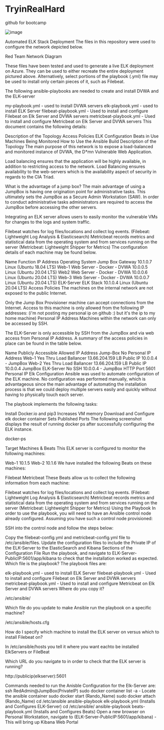 # TryinRealHard
github for bootcamp

![image](https://user-images.githubusercontent.com/94760891/160298058-c5239688-d5c3-4106-9e98-7fd5f259d474.png)

Automated ELK Stack Deployment
The files in this repository were used to configure the network depicted below.

Red Team Network Diagram

These files have been tested and used to generate a live ELK deployment on Azure. They can be used to either recreate the entire deployment pictured above. Alternatively, select portions of the playbook (.yml) file may be used to install only certain pieces of it, such as Filebeat.

The following ansible-playbooks are needed to create and install DVWA and the ELK-server

my-playbook.yml - used to install DVWA servers
elk-playbook.yml - used to install ELK Server
filebeat-playbook.yml - Used to install and configure Filebeat on Elk Server and DVWA servers
metricbeat-playbook.yml - Used to install and configure Metricbeat on Elk Server and DVWA servers
This document contains the following details:

Description of the Topology
Access Policies
ELK Configuration
Beats in Use
Machines Being Monitored
How to Use the Ansible Build
Description of the Topology
The main purpose of this network is to expose a load-balanced and monitored instance of DVWA, the D*mn Vulnerable Web Application.

Load balancing ensures that the application will be highly available, in addition to restricting access to the network. Load Balancing ensures availability to the web-servers which is the availability aspect of security in regards to the CIA Triad.

What is the advantage of a jump box? The main advantage of using a JumpBox is having one origination point for administrative tasks. This ultimately sets the JumpBox as a Secure Admin Workstation (SAW). In order to conduct administrative tasks administrators are required to access the JumpBox before accessing the other servers.

Integrating an ELK server allows users to easily monitor the vulnerable VMs for changes to the logs and system traffic.

Filebeat watches for log files/locations and collect log events. (Filebeat: Lightweight Log Analysis & Elasticsearch)
Metricbeat records metrics and statistical data from the operating system and from services running on the server (Metricbeat: Lightweight Shipper for Metrics)
The configuration details of each machine may be found below.

Name	Function	IP Address	Operating System
Jump Box	Gateway	10.1.0.7	Linux (Ubuntu 18.04 LTS)
Web-1	Web Server - Docker - DVWA	10.0.0.5	Linux (Ubuntu 20.04 LTS)
Web2	Web Server - Docker - DVWA	10.0.0.6	Linux (Ubuntu 20.04 LTS)
Web-3   Web Server - Docker - DVWA	10.0.0.7	Linux (Ubuntu 20.04 LTS)
ELK-Server	ELK Stack	10.1.0.4	Linux (Ubuntu 20.04 LTS)
Access Policies
The machines on the internal network are not exposed to the public Internet.

Only the Jump Box Provisioner machine can accept connections from the Internet. Access to this machine is only allowed from the following IP addresses:
(i'm not posting my personal ip on github :) but it's the ip to my home machine)
Personal IP Address
Machines within the network can only be accessed by SSH.

The ELK-Server is only accessible by SSH from the JumpBox and via web access from Personal IP Address.
A summary of the access policies in place can be found in the table below.

Name	Publicly Accessible	Allowed IP Address
Jump-Box	No	Personal IP Address
Web-1	Yes Thru Load Ballancer	13.66.204.159 LB Public IP 10.0.0.4 - JumpBox
Web-2	Yes Thru Load Ballancer	13.66.204.159 LB Public IP 10.0.0.4 JumpBox
ELK-Server	No	SSH 10.0.0.4 - JumpBox HTTP Port 5601 Personal IP
Elk Configuration
Ansible was used to automate configuration of the ELK machine. No configuration was performed manually, which is advantageous since the 
main advantage of automating the installation process is that we could deploy multiple servers easily and quickly without having to physically touch each server.

The playbook implements the following tasks:

Install Docker.io and pip3
Increases VM memory
Download and Configure elk docker container
Sets Published Ports
The following screenshot displays the result of running docker ps after successfully configuring the ELK instance.

docker-ps

Target Machines & Beats
This ELK server is configured to monitor the following machines:

Web-1 10.1.5
Web-2 10.1.6
We have installed the following Beats on these machines:

Filebeat
Metricbeat
These Beats allow us to collect the following information from each machine:

Filebeat watches for log files/locations and collect log events. (Filebeat: Lightweight Log Analysis & Elasticsearch)
Metricbeat records metrics and statistical data from the operating system and from services running on the server (Metricbeat: Lightweight Shipper for Metrics)
Using the Playbook
In order to use the playbook, you will need to have an Ansible control node already configured. Assuming you have such a control node provisioned:

SSH into the control node and follow the steps below:

Copy the filebeat-config.yml and metricbeat-config.yml file to /etc/ansible/files.
Update the configuration files to include the Private IP of the ELK-Server to the ElasticSearch and Kibana Sections of the Configuration File
Run the playbook, and navigate to ELK-Server-PublicIP:5601/app/kibana to check that the installation worked as expected.
Which file is the playbook? The playbook files are:

elk-playbook.yml - used to install ELK Server
filebeat-playbook.yml - Used to install and configure Filebeat on Elk Server and DVWA servers
metricbeat-playbook.yml - Used to install and configure Metricbeat on Elk Server and DVWA servers
Where do you copy it?

/etc/ansible/

Which file do you update to make Ansible run the playbook on a specific machine?

/etc/ansible/hosts.cfg

How do I specify which machine to install the ELK server on versus which to install Filebeat on?

In /etc/ansible/hosts you tell it where you want eachto be installed ElkServers or FileBeat

Which URL do you navigate to in order to check that the ELK server is running?

http://publicip(elkserver):5601

Commands needed to run the Anisble Configuration for the Elk-Server are:
ssh RedAdmin@JumpBox(PrivateIP)
sudo docker container list -a - Locate the ansible container
sudo docker start (Rando_Name)
sudo docker attach (Rando_Name)
cd /etc/ansible
ansible-playbook elk-playbook.yml (Installs and Configures ELK-Server)
cd /etc/ansible/
ansible-playbook beats-playbook.yml (Installs and Configures Beats)
Open a new browser on Personal Workstation, navigate to (ELK-Server-PublicIP:5601/app/kibana) - This will bring up Kibana Web Portal
